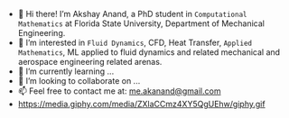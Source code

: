 - 👋 Hi there! I’m Akshay Anand, a PhD student in <code>Computational Mathematics</code> at Florida State University, Department of Mechanical Engineering.
- 👀 I’m interested in <code>Fluid Dynamics</code>, CFD, Heat Transfer, <code>Applied Mathematics</code>, ML applied to fluid dynamics and related mechanical and aerospace engineering related arenas.
- 🌱 I’m currently learning ...
- 💞️ I’m looking to collaborate on ...
- 📫 Feel free to contact me at: me.akanand@gmail.com
- https://media.giphy.com/media/ZXlaCCmz4XY5QgUEhw/giphy.gif

<!---
anand-me/anand-me is a ✨ special ✨ repository because its `README.md` (this file) appears on your GitHub profile.
You can click the Preview link to take a look at your changes.
--->
